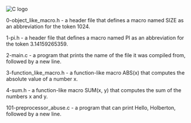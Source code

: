 ![C logo](https://seeklogo.com/images/C/c-programming-language-logo-9B32D017B1-seeklogo.com.png)

0-object_like_macro.h - a header file that defines a macro named SIZE as an abbreviation for the token 1024.

1-pi.h - a header file that defines a macro named PI as an abbreviation for the token 3.14159265359.

2-main.c - a program that prints the name of the file it was compiled from, followed by a new line.

3-function_like_macro.h - a function-like macro ABS(x) that computes the absolute value of a number x.

4-sum.h - a function-like macro SUM(x, y) that computes the sum of the numbers x and y.

101-preprocessor_abuse.c - a program that can print Hello, Holberton, followed by a new line.
